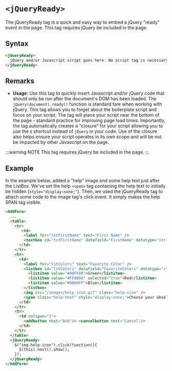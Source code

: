 # `<jQueryReady>`

The jQueryReady tag is a quick and easy way to embed a jQuery "ready" event in the page. This tag requires jQuery be included in the page.

## Syntax
```html
<jQueryReady>
  jQuery and/or Javascript script goes here. No script tag is necessary  
</jQueryReady>
```

## Remarks

*   **Usage**: Use this tag to quickly insert Javascript and/or jQuery code that should only be run after the document's DOM has been loaded. The `jQuery(document).ready()` function is standard fare when working with jQuery. This tag allows you to forget about the boilerplate script and focus on your script. The tag will place your script near the bottom of the page - standard practice for improving page load times. Importantly, the tag automatically creates a "closure" for your script allowing you to use the `$` shortcut instead of `jQuery` in your code. Use of the closure also helps ensure your script operates in its own scope and will be not be impacted by other Javascript on the page. 

:::warning NOTE
This tag requires jQuery be included in the page.
:::

## Example

In the example below, added a "help" image and some help text just after the ListBox. We've set the help `<span>` tag containing the help text to initially be hidden (`style="display:none;"`). Then, we used the jQueryReady tag to attach some code to the image tag's click event. It simply makes the help SPAN tag visible.

```html {28-32}
<AddForm> 
  ... 
  <table> 
    <tr> 
       <td> 
        <label for="txtFirstName" text="First Name" /> 
        <textbox id="txtFirstName" datafield="FirstName" datatype="string" /> 
      </td> 
    </tr> 
    <tr> 
      <td> 
        <label for="lstColors" text="Favorite Color" /> 
        <listbox id="lstColors" datafield="FavoriteColors" datatype="string" selectionmode="single"> 
          <listitem value="#00FF00">Green</listitem> 
          <listitem value="#FF0000" selected="true">Red</listitem> 
          <listitem value="#0000FF">Blue</listitem> 
        </listbox> 
        <img src="/images/help_icon.gif" class="help-icon" />
        <span class="help-text" style="display:none;">Choose your absolute favorite color</span>
      </td>
    </tr>
    <tr>
      <td colspan="2">
        <addbutton text="Add"/> <cancelbutton text="Cancel"/>
      </td>
    </tr>
  </table>
  <jQueryReady>
    $("img.help-icon").click(function(){
      $(this).next().show();
    });
  </jQueryReady>
</AddForm> 

